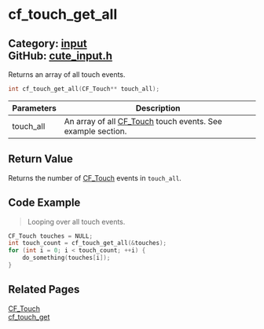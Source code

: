 [](../header.md ':include')

# cf_touch_get_all

Category: [input](/api_reference?id=input)  
GitHub: [cute_input.h](https://github.com/RandyGaul/cute_framework/blob/master/include/cute_input.h)  
---

Returns an array of all touch events.

```cpp
int cf_touch_get_all(CF_Touch** touch_all);
```

Parameters | Description
--- | ---
touch_all | An array of all [CF_Touch](/input/cf_touch.md) touch events. See example section.

## Return Value

Returns the number of [CF_Touch](/input/cf_touch.md) events in `touch_all`.

## Code Example

> Looping over all touch events.

```cpp
CF_Touch touches = NULL;
int touch_count = cf_touch_get_all(&touches);
for (int i = 0; i < touch_count; ++i) {
    do_something(touches[i]);
}
```

## Related Pages

[CF_Touch](/input/cf_touch.md)  
[cf_touch_get](/input/cf_touch_get.md)  
